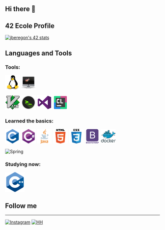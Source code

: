 ## Hi there 👋

## 42 Ecole Profile
[![jberegon's 42 stats](https://badge42.vercel.app/api/v2/cl1lxd4p9003809mnf0o39men/stats?cursusId=21&coalitionId=104)](https://github.com/JaeSeoKim/badge42)

## Languages and Tools
### Tools:

![Linux](https://github.com/vasekva/vasekva/raw/main/icons/linux.png)
![MacOS](https://github.com/vasekva/vasekva/raw/main/icons/iMac.png)

![Vim](https://github.com/vasekva/vasekva/raw/main/icons/vim.png)
![Bash](https://github.com/vasekva/vasekva/raw/main/icons/iTerm.png)
![Vstudio](https://github.com/vasekva/vasekva/raw/main/icons/VS_icon.png)
![CLion](https://github.com/vasekva/vasekva/raw/main/icons/clion-icon.png)
<!-- ![Intellij](https://github.com/vasekva/vasekva/raw/main/icons/intellij-icon.png) -->

### Learned the basics:

![C](https://github.com/vasekva/vasekva/raw/main/icons/c.png)
![C_Sharp](https://github.com/vasekva/vasekva/raw/main/icons/c_sharp.png)
![Java](https://github.com/vasekva/vasekva/raw/main/icons/java.png)
![Html](https://github.com/vasekva/vasekva/raw/main/icons/html5.png)
![CSS](https://github.com/vasekva/vasekva/raw/main/icons/css3.png)
![Bootstrap](https://github.com/vasekva/vasekva/raw/main/icons/bootstrap.png)
![Docker](https://github.com/vasekva/vasekva/raw/main/icons/docker.png)


![Spring](https://img.shields.io/badge/-Spring-CCCCCF?style=for-the-badge&logo=spring)

### Studying now:
![CPP](https://github.com/vasekva/vasekva/raw/main/icons/c-plus.png)
<!-- ![C_Sharp](https://github.com/vasekva/vasekva/raw/main/icons/c-sharp.png) -->
<!-- ![Unity](https://github.com/vasekva/vasekva/raw/main/icons/unity.png) -->

[//]: # (![.NET]&#40;https://github.com/vasekva/vasekva/raw/main/icons/dot_net.png&#41;)
[//]: # (![JS]&#40;https://github.com/vasekva/vasekva/raw/main/icons/javascript.png&#41;)
[//]: # (![Angular]&#40;https://github.com/vasekva/vasekva/raw/main/icons/angular.png&#41;)
[//]: # (![SQL]&#40;https://github.com/vasekva/vasekva/raw/main/icons/Sql-icon.png&#41;)

## Follow me

---
[![Instagram](https://img.shields.io/badge/-Instagram-9966CC?style=for-the-badge&logo=instagram)](https://www.instagram.com/_datmol/)
[![HH](https://img.shields.io/badge/-hh.ru-CC0033?style=for-the-badge&logo=hh)](https://kazan.hh.ru/resume/0ec471d5ff08c69af70039ed1f6747355a5478)
